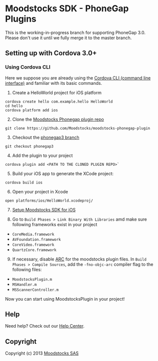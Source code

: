 # Moodstocks SDK - PhoneGap Plugins

This is the working-in-progress branch for supporting PhoneGap 3.0. Please don't
use it until we fully merge it to the master branch.

## Setting up with Cordova 3.0+

### Using Cordova CLI

Here we suppose you are already using the [Cordova CLI (command line interface)](http://cordova.apache.org/docs/en/edge/guide_cli_index.md.html#The%20Command-line%20Interface) and familiar with its basic commands.

1. Create a HelloWorld project for iOS platform

```console
cordova create hello com.example.hello HelloWorld
cd hello
cordova platform add ios
```

2. Clone the [Moodstocks Phonegap plugin repo](https://github.com/Moodstocks/moodstocks-phonegap-plugin)

```console
git clone https://github.com/Moodstocks/moodstocks-phonegap-plugin
```

3. Checkout the [phonegap3 branch](https://github.com/Moodstocks/moodstocks-phonegap-plugin/tree/phonegap3)

```console
git checkout phonegap3
```

4. Add the plugin to your project

```
cordova plugin add <PATH TO THE CLONED PLUGIN REPO>`
```

5. Build your iOS app to generate the XCode project:

```console
cordova build ios
```

6. Open your project in Xcode

```console
open platforms/ios/HelloWorld.xcodeproj/
```

7. [Setup Moodstocks SDK for iOS](https://developers.moodstocks.com/doc/tuto-ios/1)

8. Go to `Build Phases > Link Binary With Libraries` amd make sure following
frameworks exist in your project
  * `CoreMedia.framework`
  * `AVFoundation.framework`
  * `CoreVideo.framework`
  * `QuartzCore.framework`

9. If necessary, disable [ARC](http://en.wikipedia.org/wiki/Automatic_Reference_Counting)
for the moodstocks plugin files. In `Build Phases > Compile Sources`, add the
`-fno-objc-arc` compiler flag to the following files:
  * `MoodstocksPlugin.m`
  * `MSHandler.m`
  * `MSScannerController.m`

Now you can start using MoodstocksPlugin in your project!

## Help

Need help? Check out our [Help Center](http://help.moodstocks.com/).

## Copyright

Copyright (c) 2013 [Moodstocks SAS](http://www.moodstocks.com)
